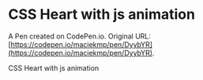 # CSS Heart with js animation

A Pen created on CodePen.io. Original URL: [https://codepen.io/maciekmp/pen/DyybYR](https://codepen.io/maciekmp/pen/DyybYR).

CSS Heart with js animation